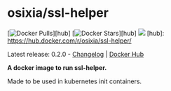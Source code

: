 # osixia/ssl-helper

[![Docker Pulls](https://img.shields.io/docker/pulls/osixia/ssl-helper.svg)][hub]
[![Docker Stars](https://img.shields.io/docker/stars/osixia/ssl-helper.svg)][hub]
[![](https://images.microbadger.com/badges/image/osixia/ssl-helper.svg)](http://microbadger.com/images/osixia/ssl-helper "Get your own image badge on microbadger.com")
[hub]: https://hub.docker.com/r/osixia/ssl-helper/

Latest release: 0.2.0 -  [Changelog](CHANGELOG.md) | [Docker Hub](https://hub.docker.com/r/osixia/ssl-helper/) 

**A docker image to run ssl-helper.**

Made to be used in kubernetes init containers.
